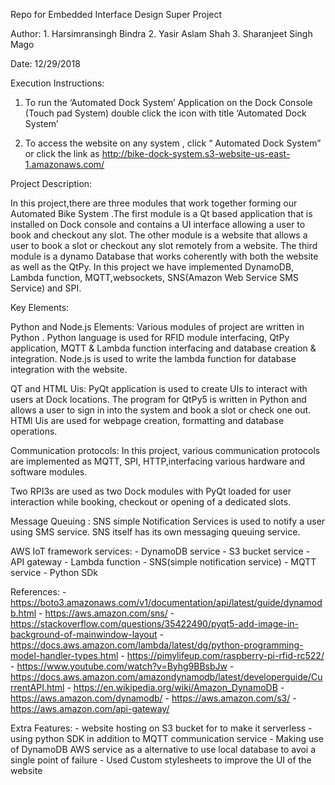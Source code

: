 Repo for Embedded Interface Design Super Project

Author: 
	1. Harsimransingh Bindra
	2. Yasir Aslam Shah
	3. Sharanjeet Singh Mago

Date: 12/29/2018

Execution Instructions:

1. To run the ‘Automated Dock System’ Application on the Dock Console (Touch pad System) double click the icon with title ‘Automated Dock System’

2. To access the website on any system , click “ Automated Dock System” or click the link as http://bike-dock-system.s3-website-us-east-1.amazonaws.com/

Project Description:

In this project,there are three modules that work together forming our Automated Bike System .The first module is a Qt based application that is installed on Dock console and contains a UI interface allowing a user to book and checkout any slot. The other module is a website that allows a user to book a slot or checkout any slot remotely from a website. The third module is a dynamo Database that works coherently with both the website as well as the QtPy. In this project we have implemented DynamoDB, Lambda function, MQTT,websockets, SNS(Amazon Web Service SMS Service) and SPI. 

Key Elements:

Python and Node.js Elements: Various modules of project are written in Python . Python language is used for RFID module interfacing, QtPy application, MQTT & Lambda function interfacing and database creation & integration. Node.js is used to write the lambda function for database integration with the website.

QT and HTML Uis: PyQt application is used to create UIs to interact with users at Dock locations. The program for QtPy5 is written in Python and allows a user to sign in into the system and book a slot or check one out. HTMl Uis are used for webpage creation, formatting and database operations.

Communication protocols: In this project, various communication protocols are implemented as MQTT, SPI, HTTP,interfacing various hardware and software modules.

Two RPI3s are used as two Dock modules with PyQt loaded for user interaction while booking, checkout or opening of a dedicated slots.

Message Queuing : SNS simple Notification Services is used to notify a user using SMS service. SNS itself has its own messaging queuing service.

AWS IoT framework services: 
	- DynamoDB service
	- S3 bucket service
	- API gateway
	- Lambda function
	- SNS(simple notification service)
	- MQTT service
	- Python SDk

References:
	- https://boto3.amazonaws.com/v1/documentation/api/latest/guide/dynamodb.html
	- https://aws.amazon.com/sns/
	- https://stackoverflow.com/questions/35422490/pyqt5-add-image-in-background-of-mainwindow-layout
	- https://docs.aws.amazon.com/lambda/latest/dg/python-programming-model-handler-types.html
	- https://pimylifeup.com/raspberry-pi-rfid-rc522/ 
	- https://www.youtube.com/watch?v=Byhg9BBsbJw
	- https://docs.aws.amazon.com/amazondynamodb/latest/developerguide/CurrentAPI.html 
	- https://en.wikipedia.org/wiki/Amazon_DynamoDB
	- https://aws.amazon.com/dynamodb/
	- https://aws.amazon.com/s3/
	- https://aws.amazon.com/api-gateway/

Extra Features:
	- website hosting on S3 bucket for to make it serverless
	- using python SDK in addition to MQTT communication service
	- Making use of DynamoDB AWS service as a alternative to use local database to avoi a single point of failure
	- Used Custom stylesheets to improve the UI of the website
